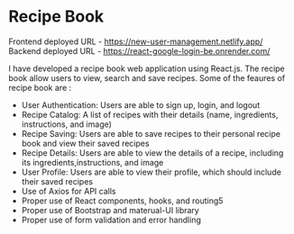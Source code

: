 # Recipe Book
Frontend deployed URL - https://new-user-management.netlify.app/ Backend deployed URL - https://react-google-login-be.onrender.com/

I have developed a recipe book web application using React.js. The recipe book allow users to view, search and save recipes. Some of the feaures of recipe book are :
- User Authentication: Users are able to sign up, login, and logout
- Recipe Catalog: A list of recipes with their details (name, ingredients, instructions, and image)
- Recipe Saving: Users are able to save recipes to their personal recipe book and view their saved recipes
- Recipe Details: Users are able to view the details of a recipe, including its ingredients,instructions, and image
- User Profile: Users are able to view their profile, which should include their saved recipes
- Use of Axios for API calls
- Proper use of React components, hooks, and routing5
- Proper use of Bootstrap and materual-UI library
- Proper use of form validation and error handling
